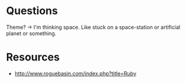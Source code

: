 Questions
=========
Theme? -> I'm thinking space.  Like stuck on a space-station or artificial planet or something.




Resources
=========
* http://www.roguebasin.com/index.php?title=Ruby
